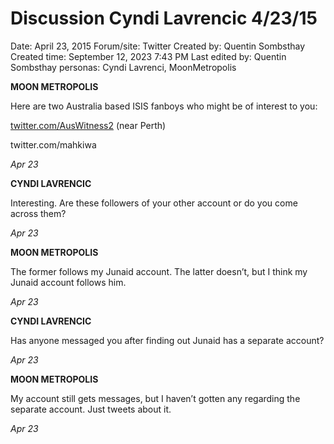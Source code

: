 # Discussion Cyndi Lavrencic 4/23/15

Date: April 23, 2015
Forum/site: Twitter
Created by: Quentin Sombsthay
Created time: September 12, 2023 7:43 PM
Last edited by: Quentin Sombsthay
personas: Cyndi Lavrenci, MoonMetropolis

**MOON METROPOLIS**

Here are two Australia based ISIS fanboys who might be of interest to you:

[twitter.com/AusWitness2](http://twitter.com/AusWitness2) (near Perth)

twitter.com/mahkiwa

*Apr 23*

**CYNDI LAVRENCIC**

Interesting. Are these followers of your other account or do you come across them?

*Apr 23*

**MOON METROPOLIS**

The former follows my Junaid account. The latter doesn’t, but I think my Junaid account follows him.

*Apr 23*

**CYNDI LAVRENCIC**

Has anyone messaged you after finding out Junaid has a separate account?

*Apr 23*

**MOON METROPOLIS**

My account still gets messages, but I haven’t gotten any regarding the separate account. Just tweets about it.

*Apr 23*